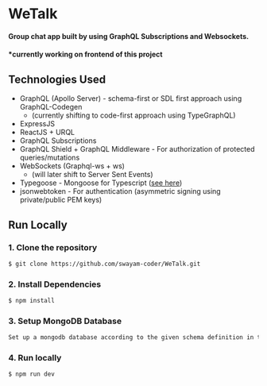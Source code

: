 # WeTalk
#### Group chat app built by using GraphQL Subscriptions and Websockets.
#### *currently working on frontend of this project

## Technologies Used

* GraphQL (Apollo Server) - schema-first or SDL first approach using GraphQL-Codegen 
    * (currently shifting to code-first approach using TypeGraphQL)
* ExpressJS
* ReactJS + URQL 
* GraphQL Subscriptions 
* GraphQL Shield + GraphQL Middleware - For authorization of protected queries/mutations
* WebSockets (Graphql-ws + ws)
    * (will later shift to Server Sent Events) 
* Typegoose - Mongoose for Typescript ([see here](https://typegoose.github.io/typegoose/))
* jsonwebtoken - For authentication (asymmetric signing using private/public PEM keys)

## Run Locally
### 1. Clone the repository
```sh
$ git clone https://github.com/swayam-coder/WeTalk.git
```

### 2. Install Dependencies
```sh
$ npm install 
```
### 3. Setup MongoDB Database
```sh
Set up a mongodb database according to the given schema definition in the project.
```
### 4. Run locally
```sh
$ npm run dev 
```
